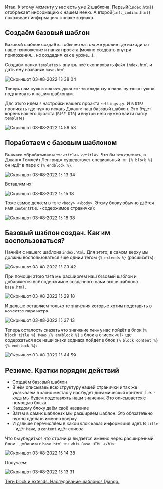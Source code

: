 Итак. К этому моменту у нас есть уже 2 шаблона. Первый(`index.html`) отображает информацию о нашем меню. А второй(`info_zodiac.html`) показывает информацию о знаке зодиака.

## Создаём базовый шаблон
Базовый шаблон создаётся обычно на том же уровне где находится наше приложение и папка проэкта (можно создвать внутри приложения... но создадим как в уроке...).

Создаём папку `templates` и внутрь неё скопировать файл `index.html` и дать ему название `base.html`

![Скриншот 03-08-2022 13 38 04](https://user-images.githubusercontent.com/84935915/182588491-97f651c6-558e-4717-83c3-e9282997cbf2.png)

Теперь нам нужно сказать джанге что созданную папочку тоже нужно подтягивать к нашим шаблонам. 

Для этого идём в настройки нашего проэкта `settings.py`. И в `DIRS` прописать где нужно искать Джанге наш базовый шаблон.
Это будет корень нашего проэкта (`BASE_DIR`) и внутри него нужно найти папку `templates`

![Скриншот 03-08-2022 14 56 53](https://user-images.githubusercontent.com/84935915/182602084-fa8669da-0caa-437e-ad8b-04e43b722718.png)

## Поработаем с базовым шаблоном

Вначале обрабатываем тэг `<title> </title>`. Что бы это сделать, в Джанго Темлейт Ленгридж сущевствует специальный тэг `{% block %}` он идёт в паре с `{% endblock %}`.

![Скриншот 03-08-2022 15 13 34](https://user-images.githubusercontent.com/84935915/182605024-1446ae9e-68d0-4e80-bcf9-7f7d24339131.png)

Вставлям их:

![Скриншот 03-08-2022 15 15 18](https://user-images.githubusercontent.com/84935915/182605253-89a8bc7f-2c94-4f96-a3ce-2c6ccdb2118a.png)

Тоже самое делаем в тэге `<body> </body>`. Этому блоку обычно даётся имя `content`(т.е. - содержимое странички):

![Скриншот 03-08-2022 15 18 38](https://user-images.githubusercontent.com/84935915/182605924-923afaf4-2593-457b-a8f3-683ea877862c.png)

## Базовый шаблон создан. Как им воспользоваться?

Начнём с нашего шаблона `index.html`. Для этого, в самом верху мы должны воспользоваться ещё одним тегом `{% extends %}` (расширять):

![Скриншот 03-08-2022 15 23 42](https://user-images.githubusercontent.com/84935915/182606738-171bca36-8eb5-4a1f-ab33-963e7ed5a16c.png)

При помощи этого тэга мы расширяем наш базовый шаблон и добавляется всё содержимое созданного нами выше шаблона `base.html`.

![Скриншот 03-08-2022 15 29 18](https://user-images.githubusercontent.com/84935915/182607850-dab3e984-89cc-4804-826d-e83f574a578e.png)

И дальше оставляем только те значения которые хотим подставить в качестве параметра. 

![Скриншот 03-08-2022 15 37 13](https://user-images.githubusercontent.com/84935915/182609494-8e43f109-dd28-4bc7-84df-642f13712cdb.png)

Теперь осталость сказать что значение `Меню` у нас пойдёт в блок `{% block title %} Меню {% endblock %}` а блок а список `<ul>` где содержаться все наши знаки зодиака пойдёт в блок  `{% block content %} {% endblock %}`:

![Скриншот 03-08-2022 15 44 59](https://user-images.githubusercontent.com/84935915/182610958-a60cd22c-3f65-4638-ac1f-24931f8c1029.png)

## Резюме. Кратки порядок действий

- Создаём базовый шаблон
- В нём описываеь всю структуру нашей странички и так же указываем в каких местах у нас будет динамический контент. Т.е. - куда мы будем подставлять наши значения. Это описывается с помощью блока. 
- Каждому блоку даём своё название
- Затем в самих шаблонах мы расширяем шаблон. Это обязательно нужно сделать именно вверху.
- И дальше перечисляем в какой блок какая информация идёт. В `title` - идёт `Меню`, в `content` идёт список

Что бы убедиться что страница выдаётся именно через расширенный блок - добавим в `base.html` тэг `<h1> Base HTML </h1>`:

![Скриншот 03-08-2022 16 14 38](https://user-images.githubusercontent.com/84935915/182616827-c783ec43-2d45-47d0-890d-4a336a3ee63c.png)

Получаем:

![Скриншот 03-08-2022 16 13 31](https://user-images.githubusercontent.com/84935915/182616914-a423eea2-fad2-49a4-9047-a20e776ba14b.png)





[Теги block и extends. Наследование шаблонов Django.](https://cloud.mail.ru/public/Jrt5/SjrufgAxX/%5BSW.BAND%5D%203.%20Шаблоны%20и%20статические%20файлы/8.%20Наследование%20шаблонов%20Django.%20Теги%20block%20и%20extends)
